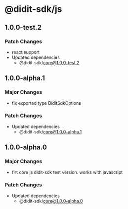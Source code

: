 # @didit-sdk/js

## 1.0.0-test.2

### Patch Changes

- react support
- Updated dependencies
  - @didit-sdk/core@1.0.0-test.2

## 1.0.0-alpha.1

### Major Changes

- fix exported type DiditSdkOptions

### Patch Changes

- Updated dependencies
  - @didit-sdk/core@1.0.0-alpha.1

## 1.0.0-alpha.0

### Major Changes

- firt core js didit-sdk test version. works with javascript

### Patch Changes

- Updated dependencies
  - @didit-sdk/core@1.0.0-alpha.0
